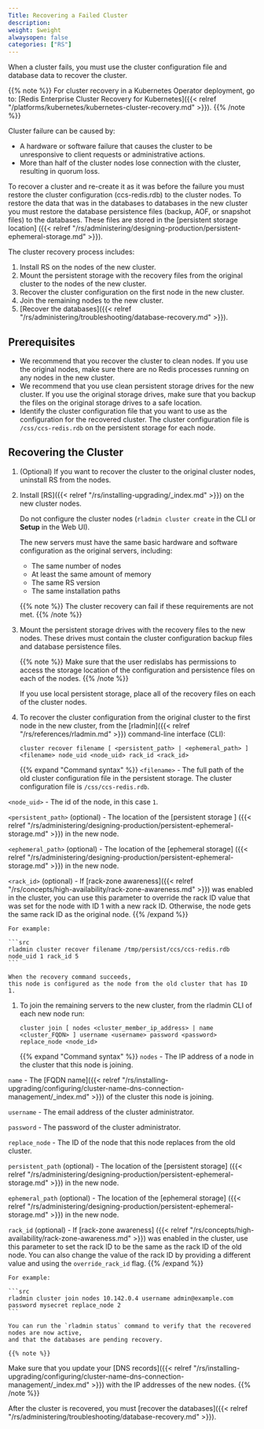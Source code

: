 ```yaml
---
Title: Recovering a Failed Cluster
description: 
weight: $weight
alwaysopen: false
categories: ["RS"]
---
```

When a cluster fails,
you must use the cluster configuration file and database data to recover the cluster.

{{% note %}}
For cluster recovery in a Kubernetes Operator deployment, go to: [Redis Enterprise Cluster Recovery for Kubernetes]({{< relref "/platforms/kubernetes/kubernetes-cluster-recovery.md" >}}).
{{% /note %}}

Cluster failure can be caused by:

- A hardware or software failure that causes the cluster to be unresponsive to client requests or administrative actions.
- More than half of the cluster nodes lose connection with the cluster, resulting in quorum loss.

To recover a cluster and re-create it as it was before the failure
you must restore the cluster configuration (ccs-redis.rdb) to the cluster nodes.
To restore the data that was in the databases to databases in the new cluster
you must restore the database persistence files (backup, AOF, or snapshot files) to the databases.
These files are stored in the [persistent storage location]
({{< relref "/rs/administering/designing-production/persistent-ephemeral-storage.md" >}}).

The cluster recovery process includes:

1. Install RS on the nodes of the new cluster.
1. Mount the persistent storage with the recovery files from the original cluster to the nodes of the new cluster.
1. Recover the cluster configuration on the first node in the new cluster.
1. Join the remaining nodes to the new cluster.
1. [Recover the databases]({{< relref "/rs/administering/troubleshooting/database-recovery.md" >}}).

## Prerequisites

- We recommend that you recover the cluster to clean nodes.
    If you use the original nodes,
    make sure there are no Redis processes running on any nodes in the new cluster.
- We recommend that you use clean persistent storage drives for the new cluster.
    If you use the original storage drives,
    make sure that you backup the files on the original storage drives to a safe location.
- Identify the cluster configuration file that you want to use as the configuration for the recovered cluster.
    The cluster configuration file is `/css/ccs-redis.rdb` on the persistent storage for each node.

## Recovering the Cluster

1. (Optional) If you want to recover the cluster to the original cluster nodes, uninstall RS from the nodes.

1. Install [RS]({{< relref "/rs/installing-upgrading/_index.md" >}}) on the new cluster nodes.

    Do not configure the cluster nodes (`rladmin cluster create` in the CLI or **Setup** in the Web UI).

    The new servers must have the same basic hardware and software configuration as the original servers, including:

    - The same number of nodes
    - At least the same amount of memory
    - The same RS version
    - The same installation paths

    {{% note %}}
The cluster recovery can fail if these requirements are not met.
    {{% /note %}}

1. Mount the persistent storage drives with the recovery files to the new nodes.
    These drives must contain the cluster configuration backup files and database persistence files.

    {{% note %}}
Make sure that the user redislabs has permissions to access the storage location
of the configuration and persistence files on each of the nodes.
    {{% /note %}}

    If you use local persistent storage, place all of the recovery files on each of the cluster nodes.

1. To recover the cluster configuration from the original cluster to the first node in the new cluster,
    from the [rladmin]({{< relref "/rs/references/rladmin.md" >}}) command-line interface (CLI):

    ```src
    cluster recover filename [ <persistent_path> | <ephemeral_path> ]<filename> node_uid <node_uid> rack_id <rack_id>
    ```

    {{% expand "Command syntax" %}}
`<filename>` - The full path of the old cluster configuration file in the persistent storage.
The cluster configuration file is `/css/ccs-redis.rdb`.

`<node_uid>` - The id of the node, in this case `1`.

`<persistent_path>` (optional) - The location of the [persistent storage ]
({{< relref "/rs/administering/designing-production/persistent-ephemeral-storage.md" >}})
in the new node.

`<ephemeral_path>` (optional) - The location of the [ephemeral storage]
({{< relref "/rs/administering/designing-production/persistent-ephemeral-storage.md" >}})
in the new node.

`<rack_id>` (optional) - If [rack-zone awareness]({{< relref "/rs/concepts/high-availability/rack-zone-awareness.md" >}})
was enabled in the cluster,
you can use this parameter to override the rack ID value that was set for the node with ID 1 with a new rack ID.
Otherwise, the node gets the same rack ID as the original node.
    {{% /expand %}}

    For example:

    ```src
    rladmin cluster recover filename /tmp/persist/ccs/ccs-redis.rdb node_uid 1 rack_id 5
    ```

    When the recovery command succeeds,
    this node is configured as the node from the old cluster that has ID 1.

1. To join the remaining servers to the new cluster, from the rladmin CLI of each new node run:

    ```src
    cluster join [ nodes <cluster_member_ip_address> | name <cluster_FQDN> ] username <username> password <password> replace_node <node_id>
    ```

    {{% expand "Command syntax" %}}
`nodes` - The IP address of a node in the cluster that this node is joining.

`name` - The [FQDN name]({{< relref "/rs/installing-upgrading/configuring/cluster-name-dns-connection-management/_index.md" >}})
of the cluster this node is joining.

`username` - The email address of the cluster administrator.

`password` - The password of the cluster administrator.

`replace_node` - The ID of the node that this node replaces from the old cluster.

`persistent_path` (optional) - The location of the [persistent storage]
({{< relref "/rs/administering/designing-production/persistent-ephemeral-storage.md" >}})
in the new node.

`ephemeral_path` (optional) - The location of the [ephemeral storage]
({{< relref "/rs/administering/designing-production/persistent-ephemeral-storage.md" >}})
in the new node.

`rack_id` (optional) - If [rack-zone awareness]
({{< relref "/rs/concepts/high-availability/rack-zone-awareness.md" >}}) was enabled in the cluster,
use this parameter to set the rack ID to be the same as the rack ID
of the old node. You can also change the value of the rack ID by
providing a different value and using the `override_rack_id` flag.
    {{% /expand %}}

    For example:

    ```src
    rladmin cluster join nodes 10.142.0.4 username admin@example.com password mysecret replace_node 2
    ```

    You can run the `rladmin status` command to verify that the recovered nodes are now active,
    and that the databases are pending recovery.

    {{% note %}}
Make sure that you update your [DNS records]({{< relref "/rs/installing-upgrading/configuring/cluster-name-dns-connection-management/_index.md" >}})
with the IP addresses of the new nodes.
    {{% /note %}}

After the cluster is recovered, you must [recover the databases]({{< relref "/rs/administering/troubleshooting/database-recovery.md" >}}).
